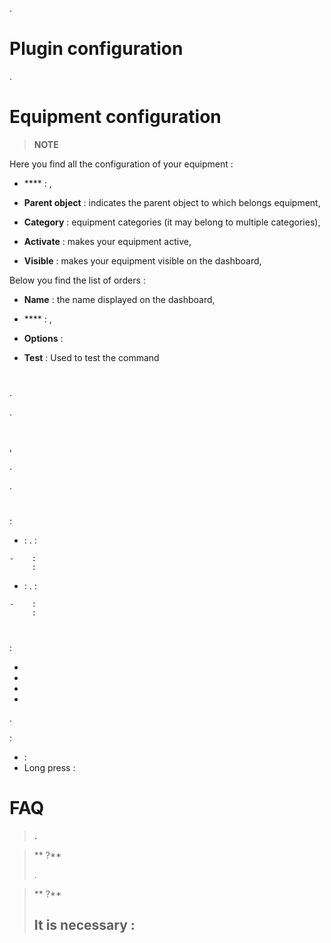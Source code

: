 .

# Plugin configuration



.

# Equipment configuration

> **NOTE**
>
> 
> 

Here you find all the configuration of your equipment :

-   **** : ,

-   **Parent object** : indicates the parent object to which belongs
    equipment,

-   **Category** : equipment categories (it may belong to
    multiple categories),

-   **Activate** : makes your equipment active,

-   **Visible** : makes your equipment visible on the dashboard,

Below you find the list of orders :

-   **Name** : the name displayed on the dashboard,

-   **** : 
    ,

-   **Options** : 
    

-   **Test** : Used to test the command

# 



.



. 



# 

,

.




.

# 


 :

-    : . 
     :

    -    : 
         : 

-    : . 
     :

    -    : 
         : 

# 

 :

- 
- 
- 
- 

.

 :

-  : 
- Long press : 

# FAQ

> **.**
>
> 

> ** ?**
>
> .

> ** ?**
>
> It is necessary :
> - 

> 

